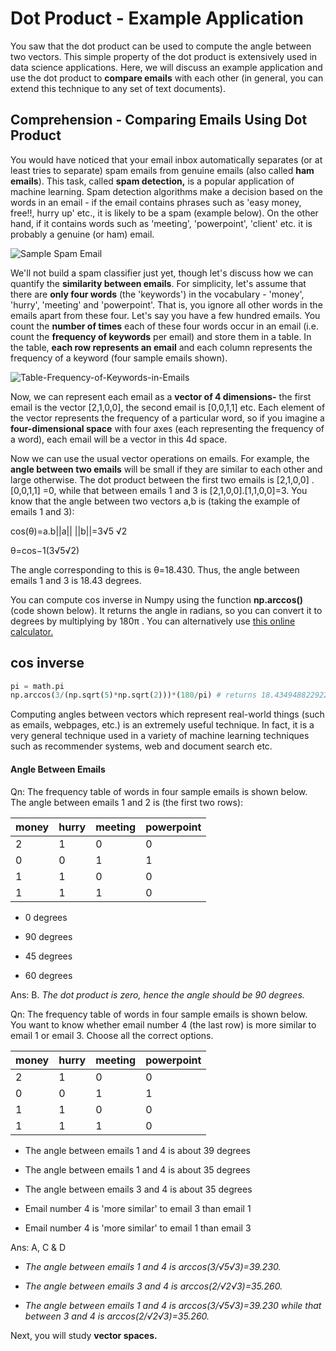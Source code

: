 # Dot Product - Example Application

You saw that the dot product can be used to compute the angle between two vectors. This simple property of the dot product is extensively used in data science applications. Here, we will discuss an example application and use the dot product to **compare emails** with each other (in general, you can extend this technique to any set of text documents).

## **Comprehension - Comparing Emails Using Dot Product**

You would have noticed that your email inbox automatically separates (or at least tries to separate) spam emails from genuine emails (also called **ham emails**). This task, called **spam detection,** is a popular application of machine learning. Spam detection algorithms make a decision based on the words in an email - if the email contains phrases such as 'easy money, free!!, hurry up' etc., it is likely to be a spam (example below). On the other hand, if it contains words such as 'meeting', 'powerpoint', 'client' etc. it is probably a genuine (or ham) email.

![Sample Spam Email](https://i.ibb.co/zRrdyWL/Spam-Email.png)

We'll not build a spam classifier just yet, though let's discuss how we can quantify the **similarity between emails**. For simplicity, let's assume that there are **only four words** (the 'keywords') in the vocabulary - 'money', 'hurry', 'meeting' and 'powerpoint'. That is, you ignore all other words in the emails apart from these four. Let's say you have a few hundred emails. You count the **number of times** each of these four words occur in an email (i.e. count the **frequency of keywords** per email) and store them in a table. In the table, **each row represents an email** and each column represents the frequency of a keyword (four sample emails shown).

![Table-Frequency-of-Keywords-in-Emails](https://i.ibb.co/fFwdJYx/Table-Frequency-of-Keywords-in-Emails.png)

Now, we can represent each email as a **vector of 4 dimensions-** the first email is the vector [2,1,0,0], the second email is [0,0,1,1] etc. Each element of the vector represents the frequency of a particular word, so if you imagine a **four-dimensional space** with four axes (each representing the frequency of a word), each email will be a vector in this 4d space.

Now we can use the usual vector operations on emails. For example, the **angle between two emails** will be small if they are similar to each other and large otherwise. The dot product between the first two emails is [2,1,0,0] . [0,0,1,1]  =0, while that between emails 1 and 3 is [2,1,0,0].[1,1,0,0]=3. You know that the angle between two vectors a,b is (taking the example of emails 1 and 3):

cos(θ)=a.b||a|| ||b||=3√5 √2

θ=cos−1(3√5√2)

The angle corresponding to this is θ=18.430. Thus, the angle between emails 1 and 3 is 18.43 degrees.

You can compute cos inverse in Numpy using the function **np.arccos()** (code shown below). It returns the angle in radians, so you can convert it to degrees by multiplying by 180π . You can alternatively use [this online calculator.](https://www.rapidtables.com/calc/math/Arccos_Calculator.html)

## cos inverse

```python
pi = math.pi
np.arccos(3/(np.sqrt(5)*np.sqrt(2)))*(180/pi) # returns 18.434948822922017
```

Computing angles between vectors which represent real-world things (such as emails, webpages, etc.) is an extremely useful technique. In fact, it is a very general technique used in a variety of machine learning techniques such as recommender systems, web and document search etc.

#### Angle Between Emails

Qn: The frequency table of words in four sample emails is shown below. The angle between emails 1 and 2 is (the first two rows):

| money | hurry | meeting | powerpoint |
| ----- | ----- | ------- | ---------- |
| 2     | 1     | 0       | 0          |
| 0     | 0     | 1       | 1          |
| 1     | 1     | 0       | 0          |
| 1     | 1     | 1       | 0          |

- 0 degrees

- 90 degrees

- 45 degrees

- 60 degrees

Ans: B. *The dot product is zero, hence the angle should be 90 degrees.*

Qn: The frequency table of words in four sample emails is shown below. You want to know whether email number 4 (the last row) is more similar to email 1 or email 3. Choose all the correct options.

| money | hurry | meeting | powerpoint |
| ----- | ----- | ------- | ---------- |
| 2     | 1     | 0       | 0          |
| 0     | 0     | 1       | 1          |
| 1     | 1     | 0       | 0          |
| 1     | 1     | 1       | 0          |

- The angle between emails 1 and 4 is about 39 degrees

- The angle between emails 1 and 4 is about 35 degrees

- The angle between emails 3 and 4 is about 35 degrees

- Email number 4 is 'more similar' to email 3 than email 1

- Email number 4 is 'more similar' to email 1 than email 3

Ans: A, C & D

- *The angle between emails 1 and 4 is arccos(3/√5√3)=39.230.*

- *The angle between emails 3 and 4 is arccos(2/√2√3)=35.260.*

- *The angle between emails 1 and 4 is arccos(3/√5√3)=39.230 while that between 3 and 4 is arccos(2/√2√3)=35.260.*

Next, you will study **vector spaces.**
